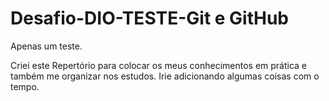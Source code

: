 # Desafio-DIO-TESTE-Git e GitHub
Apenas um teste.

Criei este Repertório para colocar os meus conhecimentos em prática e também me organizar nos estudos. Irie adicionando algumas coisas com o tempo. 
